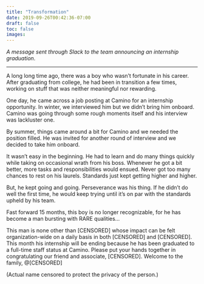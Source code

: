 ```yaml
---
title: "Transformation"
date: 2019-09-26T00:42:36-07:00
draft: false
toc: false
images:
---
```


_A message sent through Slack to the team announcing an internship graduation_.

---
A long long time ago, there was a boy who wasn’t fortunate in his career. After graduating from college, he had been in transition a few times, working on stuff that was neither meaningful nor rewarding.

One day, he came across a job posting at Camino for an internship opportunity. In winter, we interviewed him but we didn’t bring him onboard. Camino was going through some rough moments itself and his interview was lackluster one.

By summer, things came around a bit for Camino and we needed the position filled. He was invited for another round of interview and we decided to take him onboard.

It wasn’t easy in the beginning. He had to learn and do many things quickly while taking on occasional wrath from his boss. Whenever he got a bit better, more tasks and responsibilities would ensued. Never got too many chances to rest on his laurels. Standards just kept getting higher and higher.

But, he kept going and going. Perseverance was his thing. If he didn’t do well the first time, he would keep trying until it’s on par with the standards upheld by his team.

Fast forward 15 months, this boy is no longer recognizable, for he has become a man bursting with RARE qualities…

This man is none other than [CENSORED] whose impact can be felt organization-wide on a daily basis in both [CENSORED] and [CENSORED]. This month his internship will be ending because he has been graduated to a full-time staff status at Camino. Please put your hands together in congratulating our friend and associate, [CENSORED].
Welcome to the family, @[CENSORED]

(Actual name censored to protect the privacy of the person.)